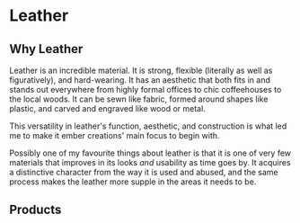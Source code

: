 Leather
=======

Why Leather
-----------

Leather is an incredible material. It is strong, flexible (literally as well as figuratively), and hard-wearing. It has an aesthetic that both fits in and stands out everywhere from highly formal offices to chic coffeehouses to the local woods. It can be sewn like fabric, formed around shapes like plastic, and carved and engraved like wood or metal.

This versatility in leather's function, aesthetic, and construction is what led me to make it ember creations' main focus to begin with.

Possibly one of my favourite things about leather is that it is one of very few materials that improves in its looks *and* usability as time goes by. It acquires a distinctive character from the way it is used and abused, and the same process makes the leather more supple in the areas it needs to be.

Products
--------
